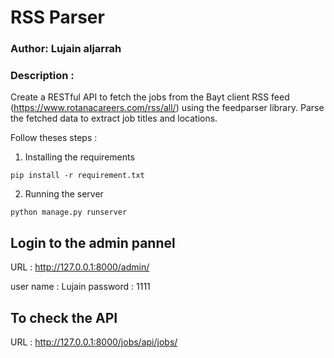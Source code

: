
# RSS  Parser 

### Author: Lujain aljarrah
### Description : 
Create a RESTful API to fetch the jobs from the Bayt client RSS feed (https://www.rotanacareers.com/rss/all/) using the feedparser library. Parse the fetched data to extract job titles and locations.


Follow theses steps :

1. Installing the requirements
```
pip install -r requirement.txt
```

2.  Running the server

```
python manage.py runserver
```

## Login to the admin pannel
URL : http://127.0.0.1:8000/admin/

user name : Lujain
password : 1111

## To check the API 

URL : http://127.0.0.1:8000/jobs/api/jobs/

